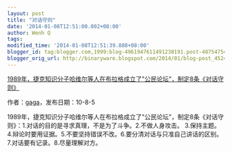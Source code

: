 ```yaml
---
layout: post
title: "对话守则"
date: '2014-01-08T12:51:00.002+08:00'
author: Wenh Q
tags:
modified_time: '2014-01-08T12:51:39.808+08:00'
blogger_id: tag:blogger.com,1999:blog-4961947611491238191.post-4875475462792095381
blogger_orig_url: http://binaryware.blogspot.com/2014/01/blog-post_4524.html
---
```

[1989年，捷克知识分子哈维尔等人在布拉格成立了"公民论坛"，制定8条《对话守则》](http://www.google.com/reader/item/tag:google.com,2005:reader/item/0924c2d76ede83f8)


作者：[gaga](https://www.google.com/reader/shared/12436811394327493269)，发布日期：10-8-5


1989年，捷克知识分子哈维尔等人在布拉格成立了"公民论坛"，制定8条《对话守则》：1.对话的目的是寻求真理，不是为了斗争。2.不做人身攻击。
3.保持主题。4.辩论时要用证据。5.不要坚持错误不改。6.要分清对话与只准自己讲话的区别。7.对话要有记录。8.尽量理解对方。
